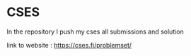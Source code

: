 # CSES
In the repository I push my cses all submissions and solution

link to website : https://cses.fi/problemset/
